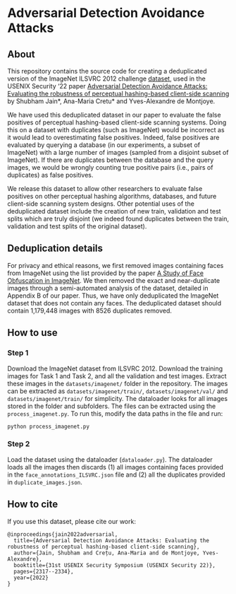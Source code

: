 # Adversarial Detection Avoidance Attacks

## About

This repository contains the source code for creating a deduplicated version of the ImageNet ILSVRC 2012 challenge [dataset](https://www.image-net.org/challenges/LSVRC/2012/), used in the USENIX Security ‘22 paper [Adversarial Detection Avoidance Attacks: Evaluating the robustness of perceptual hashing-based client-side scanning](https://arxiv.org/abs/2106.09820) by Shubham Jain*, Ana-Maria Cretu* and Yves-Alexandre de Montjoye.

We have used this deduplicated dataset in our paper to evaluate the false positives of perceptual hashing-based client-side scanning systems. Doing this on a dataset with duplicates (such as ImageNet) would be incorrect as it would lead to overestimating false positives. Indeed, false positives are evaluated by querying a database (in our experiments, a subset of ImageNet) with a large number of images (sampled from a disjoint subset of ImageNet). If there are duplicates between the database and the query images, we would be wrongly counting true positive pairs (i.e., pairs of duplicates) as false positives.

We release this dataset to allow other researchers to evaluate false positives on other perceptual hashing algorithms, databases, and future client-side scanning system designs. Other potential uses of the deduplicated dataset include the creation of new train, validation and test splits which are truly disjoint (we indeed found duplicates between the train, validation and test splits of the original dataset).

## Deduplication details

For privacy and ethical reasons, we first removed images containing faces from ImageNet using the list provided by the paper [A Study of Face Obfuscation in ImageNet](https://arxiv.org/abs/2103.06191https://github.com/princetonvisualai/imagenet-face-obfuscation/blob/main/README.md). We then removed the exact and near-duplicate images through a semi-automated analysis of the dataset, detailed in Appendix B of our paper. Thus, we have only deduplicated the ImageNet dataset that does not contain any faces. The deduplicated dataset should contain 1,179,448 images with 8526 duplicates removed.

## How to use

### Step 1
Download the ImageNet dataset from ILSVRC 2012. Download the training images for Task 1 and Task 2, and all the validation and test images. Extract these images in the `datasets/imagenet/` folder in the repository. The images can be extracted as `datasets/imagenet/train/`, `datasets/imagenet/val/` and `datasets/imagenet/train/` for simplicity. The dataloader looks for all images stored in the folder and subfolders. The files can be extracted using the `process_imagenet.py`. To run this, modify the data paths in the file and run:
```
python process_imagenet.py
```

### Step 2

Load the dataset using the dataloader (`dataloader.py`). The dataloader loads all the images then discards (1) all images containing faces provided in the `face_annotations_ILSVRC.json` file and (2) all the duplicates provided in `duplicate_images.json`.



## How to cite

If you use this dataset, please cite our work:

```
@inproceedings{jain2022adversarial,
  title={Adversarial Detection Avoidance Attacks: Evaluating the robustness of perceptual hashing-based client-side scanning},
  author={Jain, Shubham and Crețu, Ana-Maria and de Montjoye, Yves-Alexandre},
  booktitle={31st USENIX Security Symposium (USENIX Security 22)},
  pages={2317--2334},
  year={2022}
}
```
